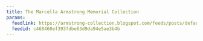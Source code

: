 ```yaml
---
title: The Marcella Armstrong Memorial Collection
params:
  feedlink: https://armstrong-collection.blogspot.com/feeds/posts/default
  feedid: c468460ef393fdbe63d9da94e5ae3b4b
---
```

